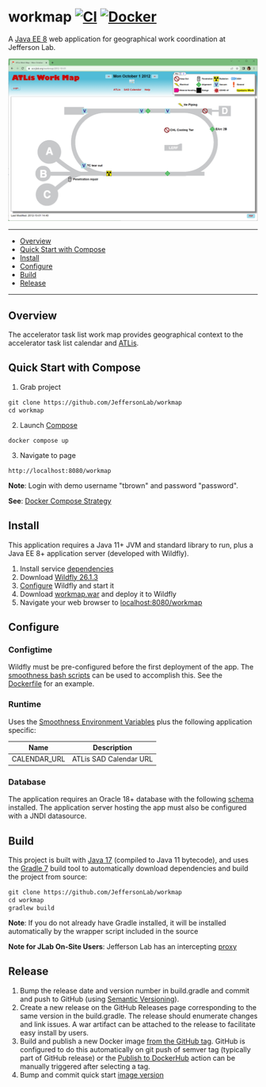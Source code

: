 # workmap [![CI](https://github.com/JeffersonLab/workmap/actions/workflows/ci.yml/badge.svg)](https://github.com/JeffersonLab/workmap/actions/workflows/ci.yml) [![Docker](https://img.shields.io/docker/v/jeffersonlab/workmap?sort=semver&label=DockerHub)](https://hub.docker.com/r/jeffersonlab/workmap)
A [Java EE 8](https://en.wikipedia.org/wiki/Jakarta_EE) web application for geographical work coordination at Jefferson Lab.


![Screenshot](https://github.com/JeffersonLab/workmap/raw/main/Screenshot.png?raw=true "Screenshot")

---
- [Overview](https://github.com/JeffersonLab/workmap#overview)
- [Quick Start with Compose](https://github.com/JeffersonLab/workmap#quick-start-with-compose)
- [Install](https://github.com/JeffersonLab/workmap#install)
- [Configure](https://github.com/JeffersonLab/workmap#configure)
- [Build](https://github.com/JeffersonLab/workmap#build)
- [Release](https://github.com/JeffersonLab/workmap#release)
---

## Overview
The accelerator task list work map provides geographical context to the accelerator task list calendar and [ATLis](https://tasklists.jlab.org/).

## Quick Start with Compose
1. Grab project
```
git clone https://github.com/JeffersonLab/workmap
cd workmap
```
2. Launch [Compose](https://github.com/docker/compose)
```
docker compose up
```
3. Navigate to page
```
http://localhost:8080/workmap
```

**Note**: Login with demo username "tbrown" and password "password".

**See**: [Docker Compose Strategy](https://gist.github.com/slominskir/a7da801e8259f5974c978f9c3091d52c)

## Install
This application requires a Java 11+ JVM and standard library to run, plus a Java EE 8+ application server (developed with Wildfly).

1. Install service [dependencies](https://github.com/JeffersonLab/workmap/blob/main/deps.yml)
2. Download [Wildfly 26.1.3](https://www.wildfly.org/downloads/)
3. [Configure](https://github.com/JeffersonLab/workmap#configure) Wildfly and start it
4. Download [workmap.war](https://github.com/JeffersonLab/workmap/releases) and deploy it to Wildfly
5. Navigate your web browser to [localhost:8080/workmap](http://localhost:8080/workmap)


## Configure

### Configtime
Wildfly must be pre-configured before the first deployment of the app.  The [smoothness bash scripts](https://github.com/JeffersonLab/smoothness#configtime) can be used to accomplish this.  See the [Dockerfile](https://github.com/JeffersonLab/workmap/blob/main/Dockerfile) for an example.

### Runtime
Uses the [Smoothness Environment Variables](https://github.com/JeffersonLab/smoothness#global-runtime) plus the following application specific:

| Name                              | Description                                                                                                                                 |
|-----------------------------------|---------------------------------------------------------------------------------------------------------------------------------------------|
| CALENDAR_URL                      | ATLis SAD Calendar URL                                                                                                                      |

### Database
The application requires an Oracle 18+ database with the following [schema](https://github.com/JeffersonLab/workmap/tree/main/docker/oracle/setup) installed.   The application server hosting the app must also be configured with a JNDI datasource.

## Build
This project is built with [Java 17](https://adoptium.net/) (compiled to Java 11 bytecode), and uses the [Gradle 7](https://gradle.org/) build tool to automatically download dependencies and build the project from source:

```
git clone https://github.com/JeffersonLab/workmap
cd workmap
gradlew build
```
**Note**: If you do not already have Gradle installed, it will be installed automatically by the wrapper script included in the source

**Note for JLab On-Site Users**: Jefferson Lab has an intercepting [proxy](https://gist.github.com/slominskir/92c25a033db93a90184a5994e71d0b78)

## Release
1. Bump the release date and version number in build.gradle and commit and push to GitHub (using [Semantic Versioning](https://semver.org/)).
2. Create a new release on the GitHub Releases page corresponding to the same version in the build.gradle.   The release should enumerate changes and link issues.   A war artifact can be attached to the release to facilitate easy install by users.
3. Build and publish a new Docker image [from the GitHub tag](https://gist.github.com/slominskir/a7da801e8259f5974c978f9c3091d52c#8-build-an-image-based-of-github-tag). GitHub is configured to do this automatically on git push of semver tag (typically part of GitHub release) or the [Publish to DockerHub](https://github.com/JeffersonLab/workmap/actions/workflows/docker-publish.yml) action can be manually triggered after selecting a tag.
4. Bump and commit quick start [image version](https://github.com/JeffersonLab/workmap/blob/main/docker-compose.override.yml)
